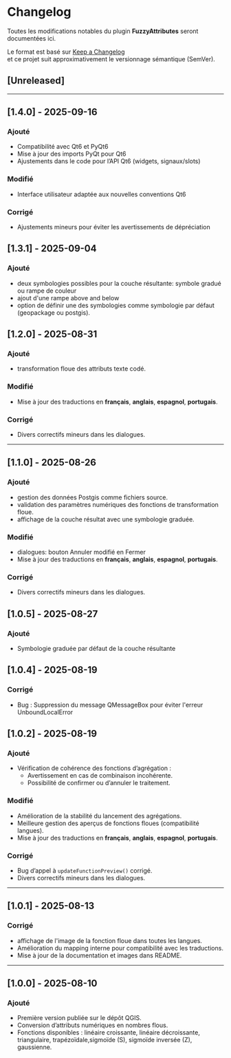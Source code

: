 # Changelog  
Toutes les modifications notables du plugin **FuzzyAttributes** seront documentées ici.  

Le format est basé sur [Keep a Changelog](https://keepachangelog.com/fr/1.0.0/)  
et ce projet suit approximativement le versionnage sémantique (SemVer).  
## [Unreleased]

---

## [1.4.0] - 2025-09-16
### Ajouté
- Compatibilité avec Qt6 et PyQt6
- Mise à jour des imports PyQt pour Qt6
- Ajustements dans le code pour l’API Qt6 (widgets, signaux/slots)

### Modifié
- Interface utilisateur adaptée aux nouvelles conventions Qt6

### Corrigé
- Ajustements mineurs pour éviter les avertissements de dépréciation


## [1.3.1] - 2025-09-04

### Ajouté
- deux symbologies possibles pour la couche résultante: symbole gradué ou rampe de couleur
- ajout d'une rampe above and below
- option de définir une des symbologies comme symbologie par défaut (geopackage ou postgis). 


## [1.2.0] - 2025-08-31

### Ajouté
- transformation floue des attributs texte codé. 


### Modifié
- Mise à jour des traductions en **français**, **anglais**, **espagnol**, **portugais**.  

### Corrigé
- Divers correctifs mineurs dans les dialogues.  


---
## [1.1.0] - 2025-08-26

### Ajouté
- gestion des données Postgis comme fichiers source. 
- validation des paramètres numériques des fonctions de transformation floue.  
- affichage de la couche résultat avec une symbologie graduée.  

### Modifié
- dialogues: bouton Annuler modifié en Fermer 
- Mise à jour des traductions en **français**, **anglais**, **espagnol**, **portugais**.  

### Corrigé
- Divers correctifs mineurs dans les dialogues.  

## [1.0.5] - 2025-08-27 
### Ajouté
- Symbologie graduée par défaut de la couche résultante  

## [1.0.4] - 2025-08-19



### Corrigé
- Bug : Suppression du message QMessageBox pour éviter l'erreur UnboundLocalError
## [1.0.2] - 2025-08-19
### Ajouté
- Vérification de cohérence des fonctions d’agrégation :  
  - Avertissement en cas de combinaison incohérente.  
  - Possibilité de confirmer ou d’annuler le traitement.  

### Modifié
- Amélioration de la stabilité du lancement des agrégations.  
- Meilleure gestion des aperçus de fonctions floues (compatibilité langues).  
- Mise à jour des traductions en **français**, **anglais**, **espagnol**, **portugais**.  

### Corrigé
- Bug d’appel à `updateFunctionPreview()` corrigé.  
- Divers correctifs mineurs dans les dialogues.  

---

## [1.0.1] - 2025-08-13

### Corrigé
- affichage de l'image de la fonction floue dans toutes les langues.
- Amélioration du mapping interne pour compatibilité avec les traductions.
- Mise à jour de la documentation et images dans README.
---

## [1.0.0] - 2025-08-10
### Ajouté
- Première version publiée sur le dépôt QGIS.  
- Conversion d’attributs numériques en nombres flous.  
- Fonctions disponibles : linéaire croissante, linéaire décroissante, triangulaire, trapézoïdale,sigmoïde (S), sigmoïde inversée (Z), gaussienne.  

